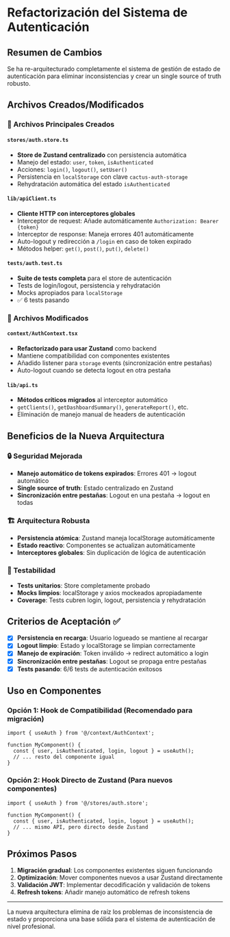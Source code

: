 # Refactorización del Sistema de Autenticación

## Resumen de Cambios

Se ha re-arquitecturado completamente el sistema de gestión de estado de autenticación para eliminar inconsistencias y crear un single source of truth robusto.

## Archivos Creados/Modificados

### 📁 Archivos Principales Creados

#### `stores/auth.store.ts`
- **Store de Zustand centralizado** con persistencia automática
- Manejo del estado: `user`, `token`, `isAuthenticated`
- Acciones: `login()`, `logout()`, `setUser()`
- Persistencia en `localStorage` con clave `cactus-auth-storage`
- Rehydratación automática del estado `isAuthenticated`

#### `lib/apiClient.ts` 
- **Cliente HTTP con interceptores globales**
- Interceptor de request: Añade automáticamente `Authorization: Bearer {token}`
- Interceptor de response: Maneja errores 401 automáticamente
- Auto-logout y redirección a `/login` en caso de token expirado
- Métodos helper: `get()`, `post()`, `put()`, `delete()`

#### `tests/auth.test.ts`
- **Suite de tests completa** para el store de autenticación
- Tests de login/logout, persistencia y rehydratación
- Mocks apropiados para `localStorage`
- ✅ 6 tests pasando

### 📁 Archivos Modificados

#### `context/AuthContext.tsx`
- **Refactorizado para usar Zustand** como backend
- Mantiene compatibilidad con componentes existentes
- Añadido listener para `storage` events (sincronización entre pestañas)
- Auto-logout cuando se detecta logout en otra pestaña

#### `lib/api.ts`
- **Métodos críticos migrados** al interceptor automático
- `getClients()`, `getDashboardSummary()`, `generateReport()`, etc.
- Eliminación de manejo manual de headers de autenticación

## Beneficios de la Nueva Arquitectura

### 🔒 Seguridad Mejorada
- **Manejo automático de tokens expirados**: Errores 401 → logout automático
- **Single source of truth**: Estado centralizado en Zustand
- **Sincronización entre pestañas**: Logout en una pestaña → logout en todas

### 🏗️ Arquitectura Robusta
- **Persistencia atómica**: Zustand maneja localStorage automáticamente
- **Estado reactivo**: Componentes se actualizan automáticamente
- **Interceptores globales**: Sin duplicación de lógica de autenticación

### 🧪 Testabilidad
- **Tests unitarios**: Store completamente probado
- **Mocks limpios**: localStorage y axios mockeados apropiadamente
- **Coverage**: Tests cubren login, logout, persistencia y rehydratación

## Criterios de Aceptación ✅

- [x] **Persistencia en recarga**: Usuario logueado se mantiene al recargar
- [x] **Logout limpio**: Estado y localStorage se limpian correctamente  
- [x] **Manejo de expiración**: Token inválido → redirect automático a login
- [x] **Sincronización entre pestañas**: Logout se propaga entre pestañas
- [x] **Tests pasando**: 6/6 tests de autenticación exitosos

## Uso en Componentes

### Opción 1: Hook de Compatibilidad (Recomendado para migración)
```tsx
import { useAuth } from '@/context/AuthContext';

function MyComponent() {
  const { user, isAuthenticated, login, logout } = useAuth();
  // ... resto del componente igual
}
```

### Opción 2: Hook Directo de Zustand (Para nuevos componentes)
```tsx
import { useAuth } from '@/stores/auth.store';

function MyComponent() {
  const { user, isAuthenticated, login, logout } = useAuth();
  // ... mismo API, pero directo desde Zustand
}
```

## Próximos Pasos

1. **Migración gradual**: Los componentes existentes siguen funcionando
2. **Optimización**: Mover componentes nuevos a usar Zustand directamente
3. **Validación JWT**: Implementar decodificación y validación de tokens
4. **Refresh tokens**: Añadir manejo automático de refresh tokens

---

La nueva arquitectura elimina de raíz los problemas de inconsistencia de estado y proporciona una base sólida para el sistema de autenticación de nivel profesional. 